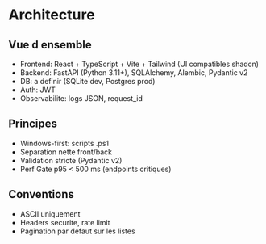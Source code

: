 # Architecture

## Vue d ensemble

* Frontend: React + TypeScript + Vite + Tailwind (UI compatibles shadcn)
* Backend: FastAPI (Python 3.11+), SQLAlchemy, Alembic, Pydantic v2
* DB: a definir (SQLite dev, Postgres prod)
* Auth: JWT
* Observabilite: logs JSON, request_id

## Principes

* Windows-first: scripts .ps1
* Separation nette front/back
* Validation stricte (Pydantic v2)
* Perf Gate p95 < 500 ms (endpoints critiques)

## Conventions

* ASCII uniquement
* Headers securite, rate limit
* Pagination par defaut sur les listes
